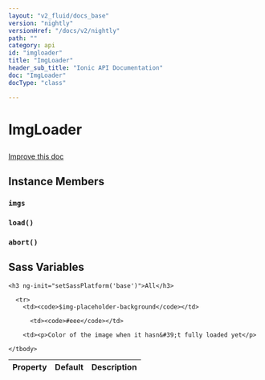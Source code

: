 ```yaml
---
layout: "v2_fluid/docs_base"
version: "nightly"
versionHref: "/docs/v2/nightly"
path: ""
category: api
id: "imgloader"
title: "ImgLoader"
header_sub_title: "Ionic API Documentation"
doc: "ImgLoader"
docType: "class"

---
```










<h1 class="api-title">
<a class="anchor" name="img-loader" href="#img-loader"></a>

ImgLoader





</h1>

<a class="improve-v2-docs" href="http://github.com/driftyco/ionic/edit/master//src/components/img/img-loader.ts#L0">
Improve this doc
</a>










<!-- @usage tag -->


<!-- @property tags -->



<!-- instance methods on the class -->

<h2><a class="anchor" name="instance-members" href="#instance-members"></a>Instance Members</h2>

<div id="imgs"></div>

<h3>
<a class="anchor" name="imgs" href="#imgs"></a>
<code>imgs</code>
  

</h3>












<div id="load"></div>

<h3>
<a class="anchor" name="load" href="#load"></a>
<code>load()</code>
  

</h3>












<div id="abort"></div>

<h3>
<a class="anchor" name="abort" href="#abort"></a>
<code>abort()</code>
  

</h3>













  <h2 id="sass-variable-header"><a class="anchor" name="sass-variables" href="#sass-variables"></a>Sass Variables</h2>
  <div id="sass-variables" ng-controller="SassToggleCtrl">
  <div class="sass-platform-toggle">
    
    <h3 ng-init="setSassPlatform('base')">All</h3>
    
  </div>


  
  <table ng-show="active === 'base'" id="sass-base" class="table param-table" style="margin:0;">
    <thead>
      <tr>
        <th>Property</th>
        <th>Default</th>
        <th>Description</th>
      </tr>
    </thead>
    <tbody>
      
      <tr>
        <td><code>$img-placeholder-background</code></td>
        
          <td><code>#eee</code></td>
        
        <td><p>Color of the image when it hasn&#39;t fully loaded yet</p>
</td>
      </tr>
      
    </tbody>
  </table>
  
</div>



<!-- related link --><!-- end content block -->


<!-- end body block -->

